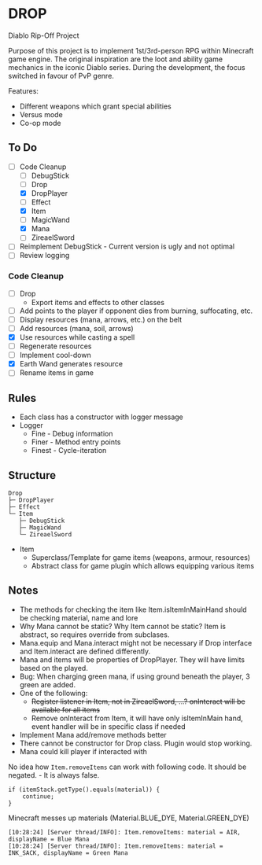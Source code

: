 # DROP

Diablo Rip-Off Project

Purpose of this project is to implement 1st/3rd-person RPG within Minecraft game
engine. The original inspiration are the loot and ability game mechanics in the
iconic Diablo series. During the development, the focus switched in favour of
PvP genre.

Features:

* Different weapons which grant special abilities
* Versus mode
* Co-op mode

## To Do

* [ ] Code Cleanup
    * [ ] DebugStick
    * [ ] Drop
    * [x] DropPlayer
    * [ ] Effect
    * [x] Item
    * [ ] MagicWand
    * [x] Mana
    * [ ] ZireaelSword
* [ ] Reimplement DebugStick - Current version is ugly and not optimal
* [ ] Review logging

### Code Cleanup

* [ ] Drop
    * Export items and effects to other classes 
* [ ] Add points to the player if opponent dies from burning, suffocating, etc.
* [ ] Display resources (mana, arrows, etc.) on the belt
* [ ] Add resources (mana, soil, arrows)
* [x] Use resources while casting a spell
* [ ] Regenerate resources
* [ ] Implement cool-down
* [x] Earth Wand generates resource
* [ ] Rename items in game

## Rules

* Each class has a constructor with logger message
* Logger
    * Fine - Debug information
    * Finer - Method entry points
    * Finest - Cycle-iteration

## Structure

```text
Drop
├─ DropPlayer
├─ Effect
└─ Item
   ├─ DebugStick
   ├─ MagicWand
   └─ ZireaelSword
```

* Item
    * Superclass/Template for game items (weapons, armour, resources)
    * Abstract class for game plugin which allows equipping various items

## Notes

* The methods for checking the item like Item.isItemInMainHand should be checking material, name and lore
* Why Mana cannot be static? Why Item cannot be static? Item is abstract, so requires override from subclases. 
* Mana.equip and Mana.interact might not be necessary if Drop interface and Item.interact are defined differently. 
* Mana and items will be properties of DropPlayer. They will have limits based on the played.
* Bug: When charging green mana, if using ground beneath the player, 3 green are added.
* One of the following:
    * ~~Register listener in Item, not in ZireaelSword, ...? onInteract will be available for all items~~
    * Remove onInteract from Item, it will have only isItemInMain hand, event handler will be in specific class if needed
* Implement Mana add/remove methods better
* There cannot be constructor for Drop class. Plugin would stop working.
* Mana could kill player if interacted with

No idea how `Item.removeItems` can work with following code. It should be negated. - It is always false.
```text
if (itemStack.getType().equals(material)) {
    continue;
}
```
Minecraft messes up materials (Material.BLUE_DYE, Material.GREEN_DYE)
```text
[10:28:24] [Server thread/INFO]: Item.removeItems: material = AIR, displayName = Blue Mana
[10:28:24] [Server thread/INFO]: Item.removeItems: material = INK_SACK, displayName = Green Mana
```
